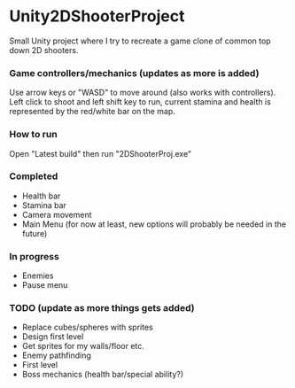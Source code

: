 # Unity2DShooterProject
Small Unity project where I try to recreate a game clone of common top down 2D shooters.

### Game controllers/mechanics (updates as more is added)
Use arrow keys or "WASD" to move around (also works with controllers). Left click to shoot and left shift key to run, current stamina and health is represented by the red/white bar on the map.

### How to run
Open "Latest build" then run "2DShooterProj.exe"

### Completed
- Health bar
- Stamina bar
- Camera movement
- Main Menu (for now at least, new options will probably be needed in the future)

### In progress
- Enemies
- Pause menu

### TODO (update as more things gets added)
- Replace cubes/spheres with sprites
- Design first level
- Get sprites for my walls/floor etc.
- Enemy pathfinding
- First level
- Boss mechanics (health bar/special ability?)



